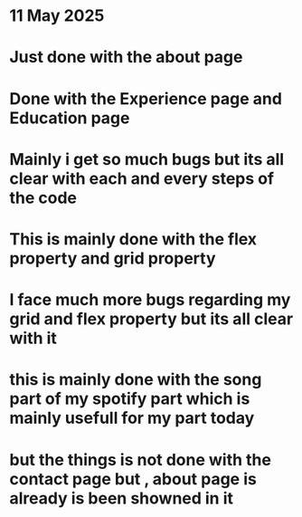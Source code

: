 # 11 May 2025 
# Just done with the about page
# Done with the Experience page and Education page 
# Mainly i get so much bugs but its all clear with each and every steps of the code 
# This is mainly done with the flex property and grid property
# I face much more bugs regarding my grid and flex property but its all clear with it
# this is mainly done with the song part of my spotify part which is mainly usefull for my part today
# but the things is not done with the contact page but , about page is already is been showned in it
